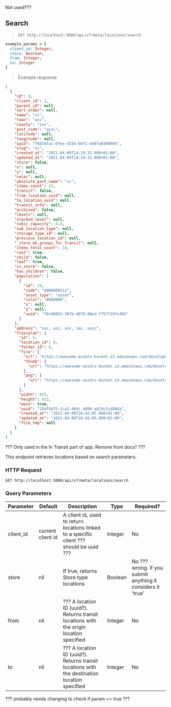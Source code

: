 Not used???

## Search

> `GET http://localhost:3000/api/v7/meta/locations/search`

```ruby
example_params = {
  client_id: Integer,
  store: Boolean,
  from: Integer,
  to: Integer
}
```

> Example response

```json
[
  {
    "id": 8,
    "client_id": 1,
    "parent_id": null,
    "sort_order": null,
    "name": "sc",
    "town": "asc",
    "county": "sac",
    "post_code": "assc",
    "latitude": null,
    "longitude": null,
    "uuid": "f8078fac-6fee-4316-b6f1-e68fa0300905",
    "slug": "sc",
    "created_at": "2021-04-09T14:19:32.000+01:00",
    "updated_at": "2021-04-09T14:19:32.000+01:00",
    "store": false,
    "x": null,
    "y": null,
    "color": null,
    "absolute_path_name": "sc",
    "items_count": 15,
    "transit": false,
    "from_location_uuid": null,
    "to_location_uuid": null,
    "transit_info": null,
    "archived": false,
    "levels": null,
    "stacked_level": null,
    "cubic_capacity": 0.0,
    "sub_location_type": null,
    "storage_type_id": null,
    "previous_location_id": null,
    "_store_me_groups_for_transit": null,
    "items_total_count": 14,
    "root": true,
    "child": false,
    "leaf": true,
    "is_store": false,
    "has_children": false,
    "population": [
      {
        "id": 19,
        "code": "0000000213",
        "asset_type": "asset",
        "color": "#000000",
        "x": null,
        "y": null,
        "uuid": "70c86852-36fb-4879-88ed-ff57f29fc492"
      }
    ],
    "address": "sac, asc, asc, sac, assc",
    "floorplan": {
      "id": 5,
      "location_id": 8,
      "folder_id": 8,
      "file": {
        "url": "https://awesome-assets-bucket.s3.amazonaws.com/development/uploads/floorplan/file/5/gg122974214.jpg",
        "thumb": {
          "url": "https://awesome-assets-bucket.s3.amazonaws.com/development/uploads/floorplan/file/5/thumb_gg122974214_thumb.png"
        },
        "png": {
          "url": "https://awesome-assets-bucket.s3.amazonaws.com/development/uploads/floorplan/file/5/png_gg122974214_png.png"
        }
      },
      "width": 825,
      "height": 423,
      "main": true,
      "uuid": "254f5675-1ca2-404c-a806-ab7dc2cd868a",
      "created_at": "2021-04-09T16:42:05.000+01:00",
      "updated_at": "2021-04-09T16:42:05.000+01:00",
      "file_tmp": null
    }
  }
]
```

??? Only used in the In Transit part of app. Remove from docs? ???

This endpoint retrieves locations based on search parameters.

### HTTP Request

`GET http://localhost:3000/api/v7/meta/locations/search`

### Query Parameters

Parameter | Default | Description | Type | Required?
--------- | ------- | ----------- | ---- | --------
client_id | current client id | A client id, used to return locations linked to a specific client ??? should be uuid ??? | Integer | No
store | nil | If true, returns Store type locations | Boolean | No ??? wrong. if you submit anything it considers it 'true'
from | nil | ??? A location ID (uuid?). Returns transit locations with the origin location specified | Integer | No
to | nil | ??? A location ID (uuid?). Returns transit locations with the destination location specified | Integer | No

??? probably needs changing to check if param == true ??? 